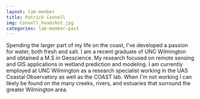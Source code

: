 ```yaml
---
layout: lab-member
title: Patrick Connell
img: Connell_headshot.jpg
categories: lab-member-past
---
```


Spending the larger part of my life on the coast, I've developed a passion for water, both fresh and salt. I am a recent graduate of UNC Wilmington and obtained a M.S in Geoscience. My research focused on remote sensing and GIS applications in wetland prediction and modeling. I am currently employed at UNC Wilmington as a research specialist working in the UAS Coastal Observatory as well as the COAST lab. When I'm not working I can likely be found on the many creeks, rivers, and estuaries that surround the greater Wilmington area. 
